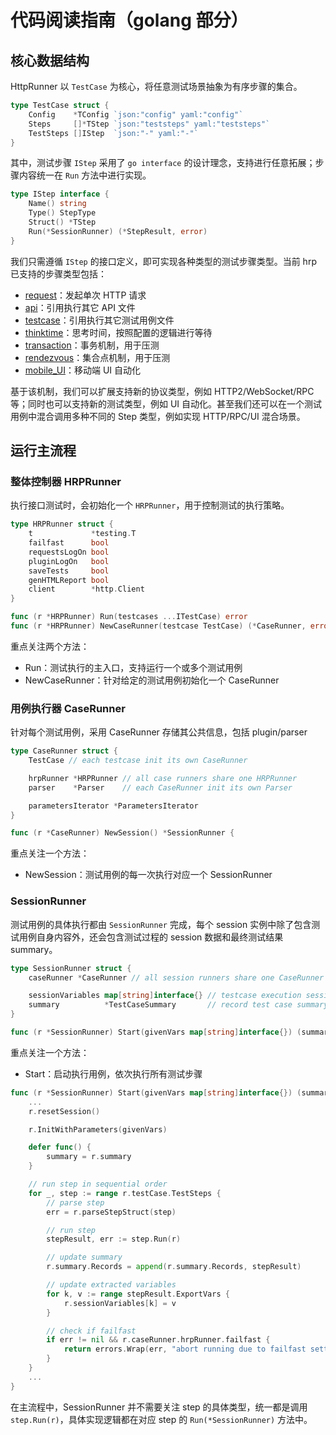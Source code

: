 # 代码阅读指南（golang 部分）

## 核心数据结构

HttpRunner 以 `TestCase` 为核心，将任意测试场景抽象为有序步骤的集合。

```go
type TestCase struct {
	Config    *TConfig `json:"config" yaml:"config"`
	Steps     []*TStep `json:"teststeps" yaml:"teststeps"`
	TestSteps []IStep  `json:"-" yaml:"-"`
}
```

其中，测试步骤 `IStep` 采用了 `go interface` 的设计理念，支持进行任意拓展；步骤内容统一在 `Run` 方法中进行实现。

```go
type IStep interface {
	Name() string
	Type() StepType
	Struct() *TStep
	Run(*SessionRunner) (*StepResult, error)
}
```

我们只需遵循 `IStep` 的接口定义，即可实现各种类型的测试步骤类型。当前 hrp 已支持的步骤类型包括：

- [request](step_request.go)：发起单次 HTTP 请求
- [api](step_api.go)：引用执行其它 API 文件
- [testcase](step_testcase.go)：引用执行其它测试用例文件
- [thinktime](step_thinktime.go)：思考时间，按照配置的逻辑进行等待
- [transaction](step_transaction.go)：事务机制，用于压测
- [rendezvous](step_rendezvous.go)：集合点机制，用于压测
- [mobile_UI](step_mobile_ui.go)：移动端 UI 自动化

基于该机制，我们可以扩展支持新的协议类型，例如 HTTP2/WebSocket/RPC 等；同时也可以支持新的测试类型，例如 UI 自动化。甚至我们还可以在一个测试用例中混合调用多种不同的 Step 类型，例如实现 HTTP/RPC/UI 混合场景。

## 运行主流程

### 整体控制器 HRPRunner

执行接口测试时，会初始化一个 `HRPRunner`，用于控制测试的执行策略。

```go
type HRPRunner struct {
	t             *testing.T
	failfast      bool
	requestsLogOn bool
	pluginLogOn   bool
	saveTests     bool
	genHTMLReport bool
	client        *http.Client
}

func (r *HRPRunner) Run(testcases ...ITestCase) error
func (r *HRPRunner) NewCaseRunner(testcase TestCase) (*CaseRunner, error) {
```

重点关注两个方法：

- Run：测试执行的主入口，支持运行一个或多个测试用例
- NewCaseRunner：针对给定的测试用例初始化一个 CaseRunner

### 用例执行器 CaseRunner

针对每个测试用例，采用 CaseRunner 存储其公共信息，包括 plugin/parser

```go
type CaseRunner struct {
	TestCase // each testcase init its own CaseRunner

	hrpRunner *HRPRunner // all case runners share one HRPRunner
	parser    *Parser    // each CaseRunner init its own Parser

	parametersIterator *ParametersIterator
}

func (r *CaseRunner) NewSession() *SessionRunner {
```

重点关注一个方法：

- NewSession：测试用例的每一次执行对应一个 SessionRunner

### SessionRunner

测试用例的具体执行都由 `SessionRunner` 完成，每个 session 实例中除了包含测试用例自身内容外，还会包含测试过程的 session 数据和最终测试结果 summary。

```go
type SessionRunner struct {
	caseRunner *CaseRunner // all session runners share one CaseRunner

	sessionVariables map[string]interface{} // testcase execution session variables
	summary          *TestCaseSummary       // record test case summary
}

func (r *SessionRunner) Start(givenVars map[string]interface{}) (summary *TestCaseSummary, err error)
```

重点关注一个方法：

- Start：启动执行用例，依次执行所有测试步骤

```go
func (r *SessionRunner) Start(givenVars map[string]interface{}) (summary *TestCaseSummary, err error) {
	...
	r.resetSession()

	r.InitWithParameters(givenVars)

	defer func() {
		summary = r.summary
	}

	// run step in sequential order
	for _, step := range r.testCase.TestSteps {
		// parse step
		err = r.parseStepStruct(step)

		// run step
		stepResult, err := step.Run(r)

		// update summary
		r.summary.Records = append(r.summary.Records, stepResult)

		// update extracted variables
		for k, v := range stepResult.ExportVars {
			r.sessionVariables[k] = v
		}

		// check if failfast
		if err != nil && r.caseRunner.hrpRunner.failfast {
			return errors.Wrap(err, "abort running due to failfast setting")
		}
	}
	...
}
```

在主流程中，SessionRunner 并不需要关注 step 的具体类型，统一都是调用 `step.Run(r)`，具体实现逻辑都在对应 step 的 `Run(*SessionRunner)` 方法中。
